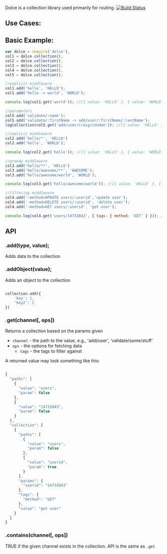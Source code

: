 
Dolce is a collection library used primarily for routing.  [![Build Status](https://secure.travis-ci.org/crcn/dolce.png)](https://secure.travis-ci.org/crcn/dolce)

## Use Cases:




## Basic Example:

```javascript
var dolce = require('dolce'),
col1 = dolce.collection(),
col2 = dolce.collection(),
col3 = dolce.collection(),
col4 = dolce.collection(),
col5 = dolce.collection();

//explicit middleware
col1.add('hello', 'HELLO');
col1.add('hello -> world', 'WORLD');

console.log(col1.get('world')); //[{ value: 'HELLO' }, { value: 'WORLD' }]

//parameters
col5.add('validate/:name');
col5.add('validate/:firstName -> add/user/:firstName/:lastName');
logCollection(col5.get('add/user/craig/condon')); //[{ value: 'HELLO' }, { value: 'WORLD' }]

//implicit middleware
col2.add('hello/*', 'HELLO')
col2.add('hello', 'WORLD');

console.log(col2.get('hello')); //[{ value: 'HELLO' }, { value: 'WORLD' } ]

//greedy middleware
col3.add('hello/**', 'HELLO')
col3.add('hello/awesome/**', 'AWESOME');
col3.add('hello/awesome/world', 'WORLD');

console.log(col3.get('hello/awesome/world')); //[{ value: 'HELLO' }, { value: 'AWESOME' }, { value: 'WORLD' } ]

//filtering middleware
col4.add('-method=UPDATE users/:userid','update user');
col4.add('-method=DELETE users/:userid', 'delete user');
col4.add('-method=GET users/:userid', 'get user');

console.log(col4.get('users/14732843', { tags: { method: 'GET' } })); //[{ tags: { method: 'GET' }, value: 'get user' }];
```

## API

### .add(type, value);

Adds data to the collection


### .addObject(value);

Adds an object to the collection

```javascript

collection.add({
	'key': 1,
	'key2': 2
})
```

### .get(channel[, ops])

Returns a collection based on the params given

- `channel` - the path to the value, e.g., 'add/user', 'validate/some/stuff'
- `ops` - the options for fetching data
	- `tags` - the tags to filter against

A returned value may look something like this:

```javascript

{
  "paths": [
    {
      "value": "users",
      "param": false
    },
    {
      "value": "14732843",
      "param": false
    }
  ],
  "collection": [
    {
      "paths": [
        {
          "value": "users",
          "param": false
        },
        {
          "value": "userid",
          "param": true
        }
      ],
      "params": {
        "userid": "14732843"
      },
      "tags": {
        "method": "GET"
      },
      "value": "get user"
    }
  ]
}

```

### .contains(channel[, ops])

TRUE if the given channel exists in the collection. API is the same as `.get`



